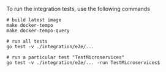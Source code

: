 To run the integration tests, use the following commands

```
# build latest image
make docker-tempo
make docker-tempo-query

# run all tests
go test -v ./integration/e2e/...

# run a particular test "TestMicroservices"
go test -v ./integration/e2e/... -run TestMicroservices$
```